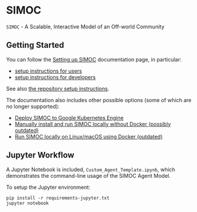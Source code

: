 # SIMOC
`SIMOC` - A Scalable, Interactive Model of an Off-world Community

## Getting Started

You can follow the [Setting up SIMOC](https://simoc.space/docs/user_guide/developer/setup.html)
documentation page, in particular:
* [setup instructions for users](https://simoc.space/docs/user_guide/developer/setup.html#for-simoc-users)
* [setup instructions for developers](https://simoc.space/docs/user_guide/developer/setup.html#for-simoc-developers)

See also [the repository setup instructions](https://simoc.space/docs/user_guide/developer/git.html#repo-setup).

The documentation also includes other possible options (some of which are no longer supported):
- [Deploy SIMOC to Google Kubernetes Engine](https://simoc.space/docs/user_guide/developer/gcp-deployment.html)
- [Manually install and run SIMOC locally without Docker (possibly outdated)](https://simoc.space/docs/user_guide/developer/local-deployment.html)
- [Run SIMOC locally on Linux/macOS using Docker (outdated)](https://simoc.space/docs/user_guide/developer/docker-deployment.html)

## Jupyter Workflow

A Jupyter Notebook is included, `Custom_Agent_Template.ipynb`, which
demonstrates the command-line usage of the SIMOC Agent Model.

To setup the Jupyter environment:
```
pip install -r requirements-jupyter.txt
jupyter notebook
```
